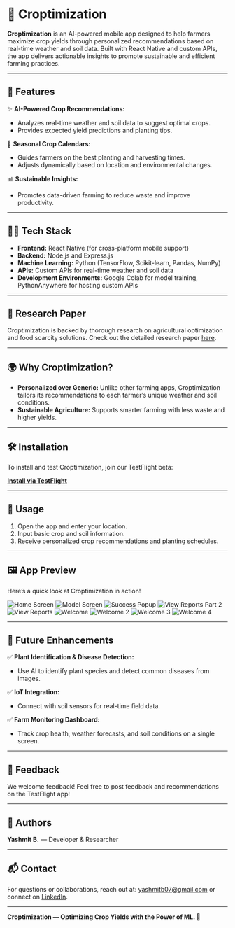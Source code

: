 # 🌿 Croptimization

**Croptimization** is an AI-powered mobile app designed to help farmers maximize crop yields through personalized recommendations based on real-time weather and soil data. Built with React Native and custom APIs, the app delivers actionable insights to promote sustainable and efficient farming practices.

---

## 🚀 Features

✨ **AI-Powered Crop Recommendations:**

- Analyzes real-time weather and soil data to suggest optimal crops.
- Provides expected yield predictions and planting tips.

🌱 **Seasonal Crop Calendars:**

- Guides farmers on the best planting and harvesting times.
- Adjusts dynamically based on location and environmental changes.

📊 **Sustainable Insights:**

- Promotes data-driven farming to reduce waste and improve productivity.

---

## 🧑‍💻 Tech Stack

- **Frontend:** React Native (for cross-platform mobile support)
- **Backend:** Node.js and Express.js
- **Machine Learning:** Python (TensorFlow, Scikit-learn, Pandas, NumPy)
- **APIs:** Custom APIs for real-time weather and soil data
- **Development Environments:** Google Colab for model training, PythonAnywhere for hosting custom APIs

---

## 🔗 Research Paper

Croptimization is backed by thorough research on agricultural optimization and food scarcity solutions. Check out the detailed research paper [here](https://www.journalresearchhs.org/_files/ugd/ebf144_ac0d6e5d6b61481d8a54a6c1377a8a84.pdf).

---

## 🌍 Why Croptimization?

- **Personalized over Generic:** Unlike other farming apps, Croptimization tailors its recommendations to each farmer’s unique weather and soil conditions.
- **Sustainable Agriculture:** Supports smarter farming with less waste and higher yields.

---

## 🛠️ Installation

To install and test Croptimization, join our TestFlight beta:

[**Install via TestFlight**](https://testflight.apple.com/join/5X2zp16K)

---

## 📲 Usage

1. Open the app and enter your location.
2. Input basic crop and soil information.
3. Receive personalized crop recommendations and planting schedules.

---

## 🖼️ App Preview

Here’s a quick look at Croptimization in action!

![Home Screen](https://raw.githubusercontent.com/yashmitb/croptimizationImages/refs/heads/main/homeScreen.PNG)
![Model Screen](https://raw.githubusercontent.com/yashmitb/croptimizationImages/refs/heads/main/modelScreen.PNG)
![Success Popup](https://raw.githubusercontent.com/yashmitb/croptimizationImages/refs/heads/main/successPopup.PNG)
![View Reports Part 2](https://raw.githubusercontent.com/yashmitb/croptimizationImages/refs/heads/main/viewReportsPart2.PNG)
![View Reports](https://raw.githubusercontent.com/yashmitb/croptimizationImages/refs/heads/main/vieweports.PNG)
![Welcome](https://raw.githubusercontent.com/yashmitb/croptimizationImages/refs/heads/main/welcome.PNG)
![Welcome 2](https://raw.githubusercontent.com/yashmitb/croptimizationImages/refs/heads/main/welcome2.PNG)
![Welcome 3](https://raw.githubusercontent.com/yashmitb/croptimizationImages/refs/heads/main/welcome3.PNG)
![Welcome 4](https://raw.githubusercontent.com/yashmitb/croptimizationImages/refs/heads/main/welcome4.PNG)

---

## 🌟 Future Enhancements

✅ **Plant Identification & Disease Detection:**

- Use AI to identify plant species and detect common diseases from images.

✅ **IoT Integration:**

- Connect with soil sensors for real-time field data.

✅ **Farm Monitoring Dashboard:**

- Track crop health, weather forecasts, and soil conditions on a single screen.

---

## 🤝 Feedback

We welcome feedback! Feel free to post feedback and recommendations on the TestFlight app!

---

## 🧠 Authors

**Yashmit B.** — Developer & Researcher

---

## 📬 Contact

For questions or collaborations, reach out at: yashmitb07@gmail.com or connect on [LinkedIn](https://www.linkedin.com/in/yashmitb07/).

---

**Croptimization — Optimizing Crop Yields with the Power of ML. 🌾**
